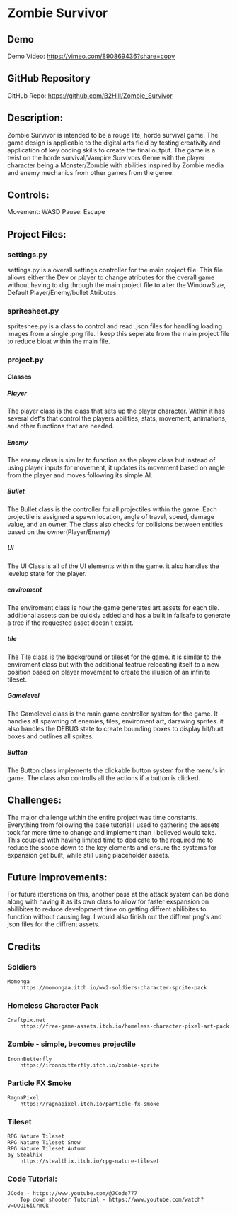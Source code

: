 # Zombie Survivor

## Demo
Demo Video: https://vimeo.com/890869436?share=copy

## GitHub Repository
GitHub Repo: https://github.com/B2Hill/Zombie_Survivor

## Description:
Zombie Survivor is intended to be a rouge lite, horde survival game. The game design is applicable to the digital arts field by testing creativity and application of key coding skills to create the final output. The game is a twist on the horde survival/Vampire Survivors Genre with the player character being a Monster/Zombie with abilities inspired by Zombie media and enemy mechanics from other games from the genre.

## Controls:
Movement: WASD
Pause: Escape

## Project Files:
### settings.py
settings.py is a overall settings controller for the main project file. This file allows either the Dev or player to change atributes for the overall game without having to dig through the main project file to alter the WindowSize, Default Player/Enemy/bullet Atributes.

### spritesheet.py
spriteshee.py is a class to control and read .json files for handling loading images from a single .png file. I keep this seperate from the main project file to reduce bloat within the main file.

### project.py
#### Classes
##### Player
The player class is the class that sets up the player character. Within it has several def's that control the players abilities, stats, movement, animations, and other functions that are needed.
##### Enemy
The enemy class is similar to function as the player class but instead of using player inputs for movement, it updates its movement based on angle from the player and moves following its simple AI.
##### Bullet
The Bullet class is the controller for all projectiles within the game. Each projectile is assigned a spawn location, angle of travel, speed, damage value, and an owner. The class also checks for collisions between entities based on the owner(Player/Enemy)
##### UI
The UI Class is all of the UI elements within the game. it also handles the levelup state for the player.
##### enviroment
The enviroment class is how the game generates art assets for each tile. additional assets can be quickly added and has a built in failsafe to generate a tree if the requested asset doesn't exsist.
##### tile
The Tile class is the background or tileset for the game. it is similar to the enviroment class but with the additional featrue relocating itself to a new position based on player movement to create the illusion of an infinite tileset.
##### Gamelevel
The Gamelevel class is the main game controller system for the game. It handles all spawning of enemies, tiles, enviroment art, darawing sprites. it also handles the DEBUG state to create bounding boxes to display hit/hurt boxes and outlines all sprites.
##### Button
The Button class implements the clickable button system for the menu's in game. The class also controlls all the actions if a button is clicked.

## Challenges:
The major challenge within the entire project was time constants. Everything from following the base tutorial I used to gathering the assets took far more time to change and implement than I believed would take. This coupled with having limited time to dedicate to the required me to reduce the scope down to the key elements and ensure the systems for expansion get built, while still using placeholder assets.
## Future Improvements:
For future itterations on this, another pass at the attack system can be done along with having it as its own class to allow for faster exspansion on abilibites to reduce development time on getting diffrent abilibites to function without causing lag. I would also finish out the diffrent png's and json files for the diffrent assets.

## Credits
### Soldiers
    Momonga
        https://momongaa.itch.io/ww2-soldiers-character-sprite-pack

### Homeless Character Pack
    Craftpix.net
        https://free-game-assets.itch.io/homeless-character-pixel-art-pack
### Zombie - simple, becomes projectile
    IronnButterfly
        https://ironnbutterfly.itch.io/zombie-sprite
### Particle FX Smoke
    RagnaPixel
        https://ragnapixel.itch.io/particle-fx-smoke

### Tileset
    RPG Nature Tileset
    RPG Nature Tileset Snow
    RPG Nature Tileset Autumn
    by Stealhix
        https://stealthix.itch.io/rpg-nature-tileset


### Code Tutorial:
    JCode - https://www.youtube.com/@JCode777
        Top down shooter Tutorial - https://www.youtube.com/watch?v=OUOI6iCrmCk